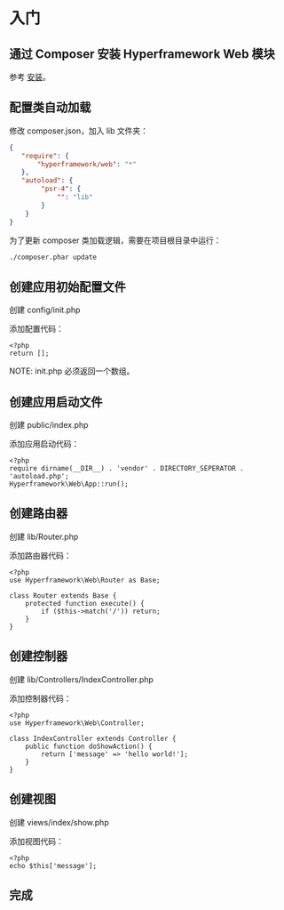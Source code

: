 # 入门

## 通过 Composer 安装 Hyperframework Web 模块
参考 [安装](/cn/manual/web/installation)。

## 配置类自动加载
修改 composer.json，加入 lib 文件夹：

```.json
{
   "require": {
       "hyperframework/web": "*"
   },
   "autoload": {
        "psr-4": {
            "": "lib"
        }
    }
}
```

为了更新 composer 类加载逻辑，需要在项目根目录中运行：

```.bash
./composer.phar update
```

## 创建应用初始配置文件
创建 config/init.php

添加配置代码：

```.php
<?php
return [];
```

NOTE: init.php 必须返回一个数组。

## 创建应用启动文件
创建 public/index.php

添加应用启动代码：

```.php
<?php
require dirname(__DIR__) . 'vendor' . DIRECTORY_SEPERATOR . 'autoload.php';
Hyperframework\Web\App::run();
```

## 创建路由器
创建 lib/Router.php

添加路由器代码：

```.php
<?php
use Hyperframework\Web\Router as Base;

class Router extends Base {
    protected function execute() {
        if ($this->match('/')) return;
    }
}
```

## 创建控制器
创建 lib/Controllers/IndexController.php

添加控制器代码：

```.php
<?php
use Hyperframework\Web\Controller;

class IndexController extends Controller {
    public function doShowAction() {
        return ['message' => 'hello world!'];
    }
}
```

## 创建视图
创建 views/index/show.php

添加视图代码：

```.php
<?php
echo $this['message'];
```

## 完成

